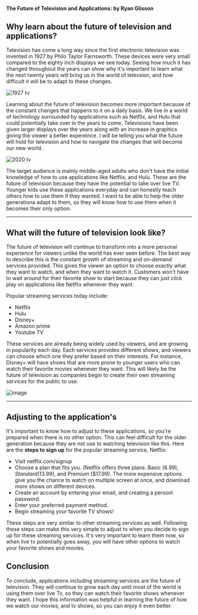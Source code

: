 #### The Future of Television and Applications: by Ryan Glisson

## Why learn about the future of television and applications?

Television has come a long way since the first electronic television was invented in 1927 by Philo Taylor Farnsworth. These devices were very small compared to the eighty inch displays we see today. Seeing how much it has changed throughout the years can show why it's important to learn what the next twenty years will bring us in the world of televsion, and how difficult it will be to adapt to these changes.

![1927 tv](https://user-images.githubusercontent.com/70166198/100650221-344b3b80-3309-11eb-9c7a-e2a3f6e260f8.jpg)

Learning about the future of television becomes more important because of the constant changes that happens to it on a daily basis. We live in a world of technology surrounded by applications such as Netflix, and Hulu that could potentially take over in the years to come. Televisions have been given larger displays over the years along with an increase in graphics giving the viewer a better expereince. I will be telling you what the future will hold for television and how to navigate the changes that will become our new world. 

![2020 tv](https://user-images.githubusercontent.com/70166198/100650373-73798c80-3309-11eb-8650-9a96fd25535f.jpg)

The target audience is mainly middle-aged adults who don't have the initial knowledge of how to use applications like Netflix, and Hulu. These are the future of television because they have the potential to take over live TV. Younger kids use these applications everyday and can honestly teach others how to use them if they wanted. I want to be able to help the older generationa adapt to them, so they will know how to use them when it becomes their only option. 
________________________________________________________________________________________________________________________________________________________________________________

## What will the future of television look like?

The future of television will continue to transform into a more personal experience for viewers unlike the world has ever seen before. The best way to describe this is the constant growth of streaming and on-demand services provided. This gives the viewer an option to choose exactly what they want to watch, and when they want to watch it. Customers won't have to wait around for their favorite show to start because they can just click play on applications like Netflix whenever they want. 

Popular streaming services today include:

- Netflix
- Hulu
- Disney+
- Amazon prime
- Youtube TV

These services are already being widely used by viewers, and are growing in popularity each day. Each services provides different shows, and viewers can choose which one they prefer based on their interests. For instance, Disney+ will have shows that are more prone to younger users who can watch their favorite movies whenever they want. This will likely be the future of television as companies begin to create their own streaming services for the public to use. 

![image](https://user-images.githubusercontent.com/70166198/100656388-42ea2080-3312-11eb-8585-f2335337ac21.png)
______________________________________________________________________________________________________________________________________________________________________________

## Adjusting to the application's

It's important to know how to adjust to these applications, so you're prepared when there is no other option. This can feel difficult for the older generation because they are not use to watching television like this. 
Here are the **steps to sign up** for the popular streaming service, Netflix:
- Visit netflix.com/signup
- Choose a plan that fits you. (Netflix offers three plans: Basic ($8.99), Standard ($13.99), and Premium ($17.99). The more expensive options give you the chance to watch on multiple screen at once, and download more shows on different devices.
- Create an account by entering your email, and creating a personl password.
- Enter your preferred payment method.
- Begin streaming your favorite TV shows!

These steps are very similar to other streaming services as well. Following these steps can make this very simple to adjust to when you decide to sign up for these streaming services. It's very important to learn them now, so when live tv potentially goes away, you will have other options to watch your favorite shows and movies.

## Conclusion

To conclude, applications including streaming services are the future of television. They will continue to grow each day until most of the world is using them over live Tv, so they can watch their favorite shows whenever they want. I hope this information was helpful in learning the future of how we watch our movies, and tv shows, so you can enjoy it even better.
